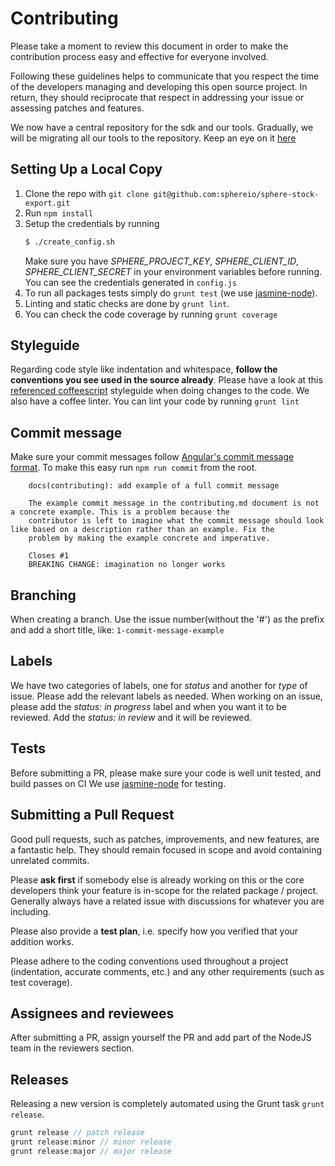 # Contributing

Please take a moment to review this document in order to make the contribution
process easy and effective for everyone involved.

Following these guidelines helps to communicate that you respect the time of
the developers managing and developing this open source project. In return,
they should reciprocate that respect in addressing your issue or assessing
patches and features.

We now have a central repository for the sdk and our tools. Gradually, we will be migrating all our tools to the repository. Keep an eye on it [here](https://github.com/commercetools/nodejs)

## Setting Up a Local Copy
1. Clone the repo with `git clone git@github.com:sphereio/sphere-stock-export.git`
2. Run `npm install`
3. Setup the credentials by running 
    ```bash
    $ ./create_config.sh
    ```
    Make sure you have _SPHERE_PROJECT_KEY_, _SPHERE_CLIENT_ID_, _SPHERE_CLIENT_SECRET_ in your environment variables before running. You can see the credentials generated in `config.js`
4. To run all packages tests simply do `grunt test` (we use [jasmine-node](https://github.com/mhevery/jasmine-node)).
5. Linting and static checks are done by `grunt lint`.
6. You can check the code coverage by running `grunt coverage`

## Styleguide
Regarding code style like indentation and whitespace, **follow the conventions you see used in the source already**. Please have a look at this [referenced coffeescript](https://github.com/polarmobile/coffeescript-style-guide) styleguide when doing changes to the code.
We also have a coffee linter.
You can lint your code by running `grunt lint`

## Commit message
Make sure your commit messages follow [Angular's commit message format](https://github.com/angular/angular.js/blob/master/CONTRIBUTING.md#-git-commit-guidelines). To make this easy run `npm run commit` from the root.

```
    docs(contributing): add example of a full commit message

    The example commit message in the contributing.md document is not a concrete example. This is a problem because the
    contributor is left to imagine what the commit message should look like based on a description rather than an example. Fix the
    problem by making the example concrete and imperative.

    Closes #1
    BREAKING CHANGE: imagination no longer works
```

## Branching
When creating a branch. Use the issue number(without the '#') as the prefix and add a short title, like: `1-commit-message-example`

## Labels
We have two categories of labels, one for _status_ and another for _type_ of issue.
Please add the relevant labels as needed. When working on an issue, please add the _status: in progress_ label and when you want it to be reviewed. Add the _status: in review_ and it will be reviewed.

## Tests
Before submitting a PR, please make sure your code is well unit tested, and build passes on CI
We use [jasmine-node](https://github.com/mhevery/jasmine-node) for testing.

## Submitting a Pull Request
Good pull requests, such as patches, improvements, and new features, are a fantastic help. They should remain focused in scope and avoid containing unrelated commits.

Please **ask first** if somebody else is already working on this or the core developers think your feature is in-scope for the related package / project. Generally always have a related issue with discussions for whatever you are including.

Please also provide a **test plan**, i.e. specify how you verified that your addition works.

Please adhere to the coding conventions used throughout a project (indentation,
accurate comments, etc.) and any other requirements (such as test coverage).

## Assignees and reviewees
After submitting a PR, assign yourself the PR and add part of the NodeJS team in the reviewers section.

## Releases
Releasing a new version is completely automated using the Grunt task `grunt release`.

```javascript
grunt release // patch release
grunt release:minor // minor release
grunt release:major // major release
```
